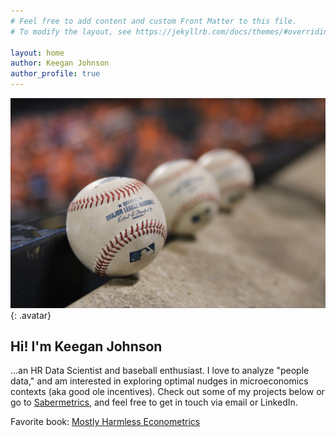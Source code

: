 ```yaml
---
# Feel free to add content and custom Front Matter to this file.
# To modify the layout, see https://jekyllrb.com/docs/themes/#overriding-theme-defaults

layout: home
author: Keegan Johnson
author_profile: true
---
```

![keegan johnson](/assets/images/baseballs.jpg){: .avatar}
## Hi! I'm Keegan Johnson 
...an HR Data Scientist and baseball enthusiast. I love to analyze "people data," and am interested in exploring optimal nudges in microeconomics contexts (aka good ole incentives). Check out some of my projects below or go to [Sabermetrics](/saber), and feel free to get in touch via email or LinkedIn.

Favorite book:
<A HREF = "https://www.mostlyharmlesseconometrics.com/">Mostly Harmless Econometrics</A>
